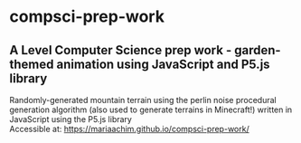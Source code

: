 # compsci-prep-work
A Level Computer Science prep work - garden-themed animation using JavaScript and P5.js library
---
Randomly-generated mountain terrain using the perlin noise procedural generation algorithm (also used to generate terrains in Minecraft!) written in JavaScript using the P5.js library <br />
Accessible at: https://mariaachim.github.io/compsci-prep-work/


